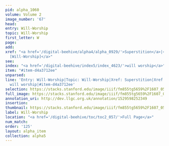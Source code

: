 ```yaml
---
pid: alpha_1060
volume: Volume 2
image_number: '67'
head: 
entry: Will-Worship
topic: Will-Worship
first_letter: W
page: 
add: 
xref: "<a href='/digital-beehive/alpha4/alpha_0929/'>Superstition</a>|<a href='/digital-beehive/toc/toc2_119/'>490
  [Will-Worship]</a>"
see: 
index: "<a href='/digital-beehive/index5/index_4623/'>will worship</a>"
item: "#item-d4a3712ee"
unparsed: 
line: 'Entry: Will-Worship|Topic: Will-Worship|Xref: Superstition|Xref: 490 [Will-Worship]|Index:
  will worship|#item-d4a3712ee'
selection: https://stacks.stanford.edu/image/iiif/fm855tg5659%2F1607_0534/324,854,3058,439/full/0/default.jpg
full_image: https://stacks.stanford.edu/image/iiif/fm855tg5659%2F1607_0534/full/full/0/default.jpg
annotation_uri: http://dev.llgc.org.uk/annotation/1529598252349
insertion: 
thumbnail: https://stacks.stanford.edu/image/iiif/fm855tg5659%2F1607_0534/324,854,600,180/250,/0/default.jpg
label: Will-Worship
location: "<a href='/digital-beehive/toc/toc2_057/'>Full Page</a>"
num_match: 
order: '125'
layout: alpha_item
collection: alpha5
---
```

